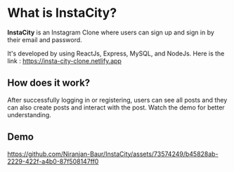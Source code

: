 # What is InstaCity?

**InstaCity** is an Instagram Clone where users can sign up and sign in by their email and password.

It's developed by using ReactJs, Express, MySQL, and NodeJs. 
Here is the link : https://insta-city-clone.netlify.app

## How does it work?

After successfully logging in or registering, users can see all posts and they can also create posts and interact with the post.
Watch the demo for better understanding.

## Demo

https://github.com/Niranjan-Baur/InstaCity/assets/73574249/b45828ab-2229-422f-a4b0-87f508147ff0

